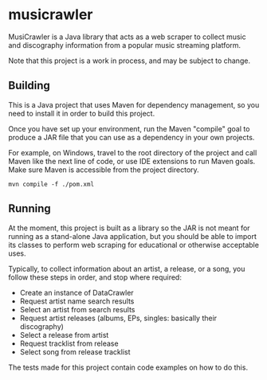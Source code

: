 # musicrawler
MusiCrawler is a Java library that acts as a web scraper to collect music and discography information from a popular music streaming platform.

Note that this project is a work in process, and may be subject to change.

## Building
This is a Java project that uses Maven for dependency management, so you need to install it in order to build this project. 

Once you have set up your environment, run the Maven "compile" goal to produce a JAR file that you can use as a dependency in your own projects.

For example, on Windows, travel to the root directory of the project and call Maven like the next line of code, or use IDE extensions to run Maven goals. Make sure Maven is accessible from the project directory.
```
mvn compile -f ./pom.xml
```

## Running
At the moment, this project is built as a library so the JAR is not meant for running as a stand-alone Java application, but you should be able to import its classes to perform web scraping for educational or otherwise acceptable uses.

Typically, to collect information about an artist, a release, or a song, you follow these steps in order, and stop where required:
* Create an instance of DataCrawler
* Request artist name search results
* Select an artist from search results
* Request artist releases (albums, EPs, singles: basically their discography)
* Select a release from artist
* Request tracklist from release
* Select song from release tracklist

The tests made for this project contain code examples on how to do this.